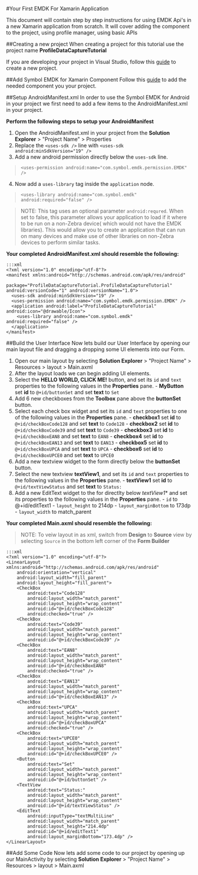 #Your First EMDK For Xamarin Application

This document will contain step by step instructions for using EMDK Api's in a new Xamarin application from scratch. It will cover adding the component to the project, using profile manager, using basic APIs


##Creating a new project
When creating a project for this tutorial use the project name **ProfileDataCaptureTutorial**

If you are developing your project in Visual Studio, follow this [guide](../guide/newprojectvisualstudio) to create a new project.

##Add Symbol EMDK for Xamarin Component
Follow this [guide](../guide/component-install) to add the needed component you your project.

##Setup AndroidManifest.xml
In order to use the Symbol EMDK for Android in your project we first need to add a few items to the AndroidManifest.xml in your project.

**Perform the following steps to setup your AndroidManifest**

1. Open the AndroidManifest.xml in your project from the **Solution Explorer** > "Project Name" > Properties
2. Replace the `<uses-sdk />` line with  `<uses-sdk android:minSdkVersion="19" />`
3. Add a new android permission directly below the `uses-sdk` line.
  > `<uses-permission android:name="com.symbol.emdk.permission.EMDK" />`

4. Now add a `uses-library` tag inside the `application` node.
  > `<uses-library android:name="com.symbol.emdk" android:required="false" />`

  >NOTE: This tag uses an optional parameter `android:requred`. When set to false, this parameter allows your
  application to load if it where to be run on a non-Zebra device( which would not have the EMDK libraries). This would allow you to create an application that can run on many devices and make use of other libraries on non-Zebra devices to perform similar tasks.


**Your completed AndroidManifest.xml should resemble the following:**

    :::xml
    <?xml version="1.0" encoding="utf-8"?>
    <manifest xmlns:android="http://schemas.android.com/apk/res/android"
              package="ProfileDataCaptureTutorial.ProfileDataCaptureTutorial" android:versionCode="1" android:versionName="1.0">
      <uses-sdk android:minSdkVersion="19" />
      <uses-permission android:name="com.symbol.emdk.permission.EMDK" />
      <application android:label="ProfileDataCaptureTutorial" android:icon="@drawable/Icon">
        <uses-library android:name="com.symbol.emdk" android:required="false" />
      </application>
    </manifest>

##Build the User Interface
Now lets build our User Interface by opening our main layout file and dragging a dropping some UI elements into our Form.

1. Open our main layout by selecting **Solution Explorer** > "Project Name" > Resources > layout > Main.axml
2. After the layout loads we can begin adding UI elements.
  1. Select the **HELLO WORLD, CLICK ME!** button, and set its `id` and `text` properties to the following values in the **Properties** pane.
    - **MyButton** set **id** to `@+id/buttonSet` and set **text** to `Set`
  2. Add 6 new checkboxes from the **Toolbox** pane above the **buttonSet** button.
  3. Select each check box widget and set its `id` and `text` properties to one of the following values in the **Properties** pane.
    - **checkbox1** set **id** to `@+id/checkBoxCode128` and set **text** to `Code128`
    - **checkbox2** set **id** to `@+id/checkBoxCode39` and set **text** to `Code39`
    - **checkbox3** set **id** to `@+id/checkBoxEAN8` and set **text** to `EAN8`
    - **checkbox4** set **id** to `@+id/checkBoxEAN13` and set **text** to `EAN13`
    - **checkbox5** set **id** to `@+id/checkBoxUPCA` and set **text** to `UPCA`
    - **checkbox6** set **id** to `@+id/checkBoxUPCE0` and set **text** to `UPCE0`
  4. Add a new textview widget to the form directly below the **buttonSet** button.
  5. Select the new textview **textView1**, and set its `id` and `text` properties to the following values in the **Properties** pane.
    -  **textView1** set **id** to `@+id/textViewStatus` and set **text** to `Status:`
  6. Add a new EditText widget to the for directlty below *textView1** and set its properties to the following values in the **Properties** pane.
    - `id` to @+id/editText1
    - `layout_height` to 214dp
    - `layout_marginBottom` to 173dp
    - `layout_width` to match_parent

**Your completed Main.axml should resemble the following:**
>NOTE: To veiw layout in as xml, switch from **Design** to **Source** view by selecting `Source` in the bottom left corner of the **Form Builder**

    :::xml
    <?xml version="1.0" encoding="utf-8"?>
    <LinearLayout xmlns:android="http://schemas.android.com/apk/res/android"
        android:orientation="vertical"
        android:layout_width="fill_parent"
        android:layout_height="fill_parent">
        <CheckBox
            android:text="Code128"
            android:layout_width="match_parent"
            android:layout_height="wrap_content"
            android:id="@+id/checkBoxCode128"
            android:checked="true" />
        <CheckBox
            android:text="Code39"
            android:layout_width="match_parent"
            android:layout_height="wrap_content"
            android:id="@+id/checkBoxCode39" />
        <CheckBox
            android:text="EAN8"
            android:layout_width="match_parent"
            android:layout_height="wrap_content"
            android:id="@+id/checkBoxEAN8"
            android:checked="true" />
        <CheckBox
            android:text="EAN13"
            android:layout_width="match_parent"
            android:layout_height="wrap_content"
            android:id="@+id/checkBoxEAN13" />
        <CheckBox
            android:text="UPCA"
            android:layout_width="match_parent"
            android:layout_height="wrap_content"
            android:id="@+id/checkBoxUPCA"
            android:checked="true" />
        <CheckBox
            android:text="UPCE0"
            android:layout_width="match_parent"
            android:layout_height="wrap_content"
            android:id="@+id/checkBoxUPCE0" />
        <Button
            android:text="Set"
            android:layout_width="match_parent"
            android:layout_height="wrap_content"
            android:id="@+id/buttonSet" />
        <TextView
            android:text="Status:"
            android:layout_width="match_parent"
            android:layout_height="wrap_content"
            android:id="@+id/textViewStatus" />
        <EditText
            android:inputType="textMultiLine"
            android:layout_width="match_parent"
            android:layout_height="214.4dp"
            android:id="@+id/editText1"
            android:layout_marginBottom="173.4dp" />
    </LinearLayout>

##Add Some Code
Now lets add some code to our project by opening up our MainActivity by selecting **Solution Explorer** > "Project Name" > Resources > layout > Main.axml
